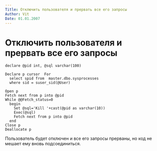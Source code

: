 ```yaml
---
Title: Отключить пользователя и прервать все его запросы
Author: Vit
Date: 01.01.2007
---
```



Отключить пользователя и прервать все его запросы
=================================================

    declare @pid int, @sql varchar(100)

    Declare p cursor  For
      select spid from  master.dbo.sysprocesses
      where sid = suser_sid(@User)
     
    Open p 
    Fetch next from p into @pid
    While @@Fetch_status=0
      begin
        Set @sql='Kill '+cast(@pid as varchar(10))
        Exec(@sql)
        Fetch next from p into @pid
      end 
    Close p
    Deallocate p

Пользователь будет отключен и все его запросы прерваны,
но код не мешает ему вновь подсоединиться.

